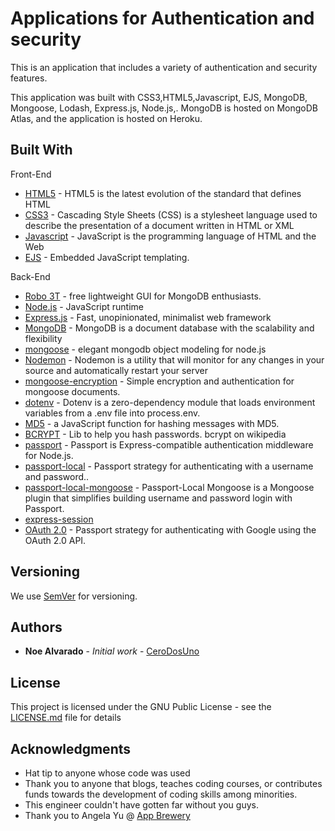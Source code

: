 # Applications for Authentication and security

This is an application that includes a variety of authentication and security features.


This application was built with CSS3,HTML5,Javascript, EJS, MongoDB, Mongoose, Lodash, Express.js, Node.js,.
MongoDB is hosted on MongoDB Atlas, and the application is hosted on Heroku.


## Built With
Front-End
* [HTML5](https://developer.mozilla.org/en-US/docs/Web/Guide/HTML/HTML5) - HTML5 is the latest evolution of the standard that defines HTML
* [CSS3](https://developer.mozilla.org/en-US/docs/Web/CSS) - Cascading Style Sheets (CSS) is a stylesheet language used to describe the presentation of a document written in HTML or XML
* [Javascript](https://www.javascript.com/) - JavaScript is the programming language of HTML and the Web
* [EJS](https://ejs.co/) - Embedded JavaScript templating.


Back-End
* [Robo 3T](https://robomongo.org) - free lightweight GUI for MongoDB enthusiasts.
* [Node.js](https://nodejs.org/en/) - JavaScript runtime
* [Express.js](https://expressjs.com/) - Fast, unopinionated, minimalist web framework
* [MongoDB](https://www.mongodb.com/) - MongoDB is a document database with the scalability and flexibility
* [mongoose](https://mongoosejs.com/) - elegant mongodb object modeling for node.js
* [Nodemon](https://nodemon.io/) - Nodemon is a utility that will monitor for any changes in your source and automatically restart your server
* [mongoose-encryption](https://www.npmjs.com/package/mongoose-encryption) - Simple encryption and authentication for mongoose documents.
* [dotenv](https://www.npmjs.com/package/dotenv) - Dotenv is a zero-dependency module that loads environment variables from a .env file into process.env.
* [MD5](https://www.npmjs.com/package/md5) - a JavaScript function for hashing messages with MD5.
* [BCRYPT](https://www.npmjs.com/package/bcrypt) - Lib to help you hash passwords. bcrypt on wikipedia
* [passport](https://www.npmjs.com/package/passport) - Passport is Express-compatible authentication middleware for Node.js.
* [passport-local](https://www.npmjs.com/package/passport-local) - Passport strategy for authenticating with a username and password..
* [passport-local-mongoose](https://www.npmjs.com/package/passport-local-mongoose) - Passport-Local Mongoose is a Mongoose plugin that simplifies building username and password login with Passport.
* [express-session](https://www.npmjs.com/package/express-session)
* [OAuth 2.0](http://www.passportjs.org/packages/passport-google-oauth20/) - Passport strategy for authenticating with Google using the OAuth 2.0 API.



## Versioning

We use [SemVer](http://semver.org/) for versioning.

## Authors

* **Noe Alvarado** - *Initial work* - [CeroDosUno](https://github.com/CeroDosUno)

## License

This project is licensed under the GNU Public License - see the [LICENSE.md](LICENSE.md) file for details

## Acknowledgments

* Hat tip to anyone whose code was used
* Thank you to anyone that blogs, teaches coding courses, or contributes funds towards the development of coding skills among minorities.
* This engineer couldn't have gotten far without you guys.
* Thank you to Angela Yu @ [App Brewery](https://www.udemy.com/the-complete-web-development-bootcamp/)
